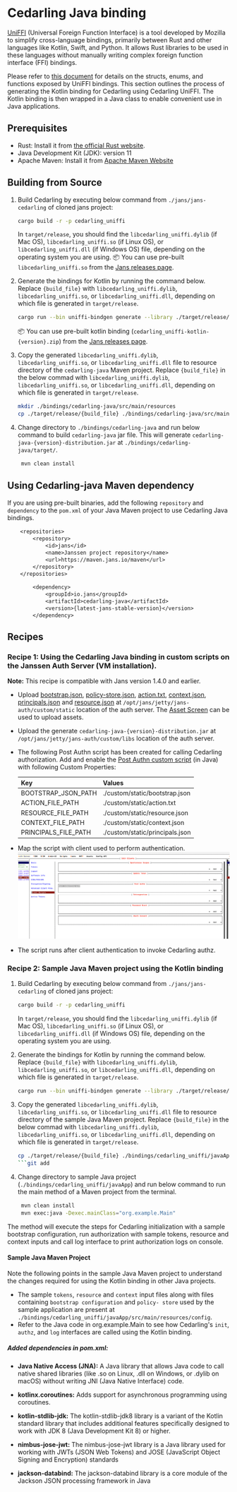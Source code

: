 # Cedarling Java binding

[UniFFI](https://mozilla.github.io/uniffi-rs/latest/) (Universal Foreign Function Interface) is a tool developed by Mozilla to simplify cross-language bindings, primarily between Rust and other languages like Kotlin, Swift, and Python. It allows Rust libraries to be used in these languages without manually writing complex foreign function interface (FFI) bindings.

Please refer to [this document](./cedarling-uniffi.md) for details on the structs, enums, and functions exposed by UniFFI bindings. This section outlines the process of generating the Kotlin binding for Cedarling using Cedarling UniFFI. The Kotlin binding is then wrapped in a Java class to enable convenient use in Java applications.

## Prerequisites

- Rust: Install it from [the official Rust website](https://www.rust-lang.org/tools/install).
- Java Development Kit (JDK): version 11 
- Apache Maven: Install it from [Apache Maven Website](https://maven.apache.org/download.cgi)

## Building from Source

1. Build Cedarling by executing below command from `./jans/jans-cedarling` of cloned jans project:
   ```bash
   cargo build -r -p cedarling_uniffi
   ```
   In `target/release`, you should find the `libcedarling_uniffi.dylib` (if Mac OS), `libcedarling_uniffi.so` (if Linux OS), or `libcedarling_uniffi.dll` (if Windows OS) file, depending on the operating system you are using.
   📦 You can use pre-built `libcedarling_uniffi.so` from the [Jans releases page](https://github.com/JanssenProject/jans/releases).

2. Generate the bindings for Kotlin by running the command below. Replace `{build_file}` with `libcedarling_uniffi.dylib`, `libcedarling_uniffi.so`, or `libcedarling_uniffi.dll`, depending on which file is generated in `target/release`.
   ```bash
   cargo run --bin uniffi-bindgen generate --library ./target/release/{build_file} --language kotlin --out-dir ./bindings/cedarling-java/src/main/kotlin/io/jans/cedarling
   ```
   📦 You can use pre-built kotlin binding (`cedarling_uniffi-kotlin-{version}.zip`) from the [Jans releases page](https://github.com/JanssenProject/jans/releases).

3. Copy the generated `libcedarling_uniffi.dylib`, `libcedarling_uniffi.so`, or `libcedarling_uniffi.dll` file to resource directory of the `cedarling-java` Maven project. Replace `{build_file}` in the below commad with `libcedarling_uniffi.dylib`, `libcedarling_uniffi.so`, or `libcedarling_uniffi.dll`, depending on which file is generated in `target/release`.
   ```bash
   mkdir ./bindings/cedarling-java/src/main/resources
   cp ./target/release/{build_file} ./bindings/cedarling-java/src/main/resources
   ```

4. Change directory to `./bindings/cedarling-java` and run below command to build `cedarling-java` jar file. This will generate `cedarling-java-{version}-distribution.jar` at `./bindings/cedarling-java/target/`.
   ```bash
    mvn clean install
   ```
   
## Using Cedarling-java Maven dependency

If you are using pre-built binaries, add the following `repository` and `dependency` to the `pom.xml` of your Java Maven project to use Cedarling Java bindings.

```declarative
    <repositories>
        <repository>
            <id>jans</id>
            <name>Janssen project repository</name>
            <url>https://maven.jans.io/maven</url>
        </repository>
    </repositories>
```
```declarative
        <dependency>
            <groupId>io.jans</groupId>
            <artifactId>cedarling-java</artifactId>
            <version>{latest-jans-stable-version}</version>
        </dependency>
```

## Recipes

### **Recipe 1:** Using the Cedarling Java binding in custom scripts on the Janssen Auth Server (VM installation).

**Note:** This recipe is compatible with Jans version 1.4.0 and earlier.

- Upload [bootstrap.json](./cedarling-sample-inputs.md/#bootstrapjson), [policy-store.json](./cedarling-sample-inputs.md/#policy-storejson), [action.txt](./cedarling-sample-inputs.md/#actiontxt), [context.json](./cedarling-sample-inputs.md/#contextjson), [principals.json](./cedarling-sample-inputs.md/#principalsjson) and [resource.json](./cedarling-sample-inputs.md/#resourcejson) at `/opt/jans/jetty/jans-auth/custom/static` location of the auth server. The [Asset Screen](https://docs.jans.io/v1.6.0/janssen-server/config-guide/custom-assets-configuration/#asset-screen) can be used to upload assets.
- Upload the generate `cedarling-java-{version}-distribution.jar` at `/opt/jans/jetty/jans-auth/custom/libs` location of the auth server.
- The following Post Authn script has been created for calling Cedarling authorization. Add and enable the [Post Authn custom script](./cedarling-sample-inputs.md/#sample_cedarling_post_authntxt) (in Java) with following Custom Properties:
   
   |Key|Values|
   |---|------|
   |BOOTSTRAP_JSON_PATH|./custom/static/bootstrap.json|
   |ACTION_FILE_PATH|./custom/static/action.txt|
   |RESOURCE_FILE_PATH|./custom/static/resource.json|
   |CONTEXT_FILE_PATH|./custom/static/context.json|
   |PRINCIPALS_FILE_PATH|./custom/static/principals.json|

- Map the script with client used to perform authentication.
   ![](../../assets/cedarling-adding-client-script.png)

- The script runs after client authentication to invoke Cedarling authz.

### **Recipe 2:** Sample Java Maven project using the Kotlin binding

1. Build Cedarling by executing below command from `./jans/jans-cedarling` of cloned jans project:
    ```bash
    cargo build -r -p cedarling_uniffi
    ```
   In `target/release`, you should find the `libcedarling_uniffi.dylib` (if Mac OS), `libcedarling_uniffi.so` (if Linux OS), or `libcedarling_uniffi.dll` (if Windows OS) file, depending on the operating system you are using.

2. Generate the bindings for Kotlin by running the command below. Replace `{build_file}` with `libcedarling_uniffi.dylib`, `libcedarling_uniffi.so`, or `libcedarling_uniffi.dll`, depending on which file is generated in `target/release`.
    ```bash
    cargo run --bin uniffi-bindgen generate --library ./target/release/{build_file} --language kotlin --out-dir ./bindings/cedarling_uniffi/javaApp/src/main/kotlin/org/example
    ```

3. Copy the generated `libcedarling_uniffi.dylib`, `libcedarling_uniffi.so`, or `libcedarling_uniffi.dll` file to resource directory of the sample Java Maven project. Replace `{build_file}` in the below commad with `libcedarling_uniffi.dylib`, `libcedarling_uniffi.so`, or `libcedarling_uniffi.dll`, depending on which file is generated in `target/release`.
    ```bash
    cp ./target/release/{build_file} ./bindings/cedarling_uniffi/javaApp/src/main/resources
    ```git add 

4. Change directory to sample Java project (`./bindings/cedarling_uniffi/javaApp`) and run below command to run the main method of a Maven project from the terminal.
    ```bash
     mvn clean install
     mvn exec:java -Dexec.mainClass="org.example.Main"
    ```
The method will execute the steps for Cedarling initialization with a sample bootstrap configuration, run authorization with sample tokens, resource and context inputs and call log interface to print authorization logs on console.

#### Sample Java Maven Project

Note the following points in the sample Java Maven project to understand the changes required for using the Kotlin binding in other Java projects.

- The sample `tokens`, `resource` and `context` input files along with files containing `bootstrap configuration` and `policy- store` used by the sample application are present at `./bindings/cedarling_uniffi/javaApp/src/main/resources/config`.
- Refer to the Java code in org.example.Main to see how Cedarling's `init`, `authz`, and `log` interfaces are called using the Kotlin binding.

##### Added dependencies in pom.xml:

- **Java Native Access (JNA):** A Java library that allows Java code to call native shared libraries (like .so on Linux, .dll on Windows, or .dylib on macOS) without writing JNI (Java Native Interface) code.

- **kotlinx.coroutines:** Adds support for asynchronous programming using coroutines.

- **kotlin-stdlib-jdk:** The kotlin-stdlib-jdk8 library is a variant of the Kotlin standard library that includes additional features specifically designed to work with JDK 8 (Java Development Kit 8) or higher.

- **nimbus-jose-jwt:** The nimbus-jose-jwt library is a Java library used for working with JWTs (JSON Web Tokens) and JOSE (JavaScript Object Signing and Encryption) standards

- **jackson-databind:** The jackson-databind library is a core module of the Jackson JSON processing framework in Java
